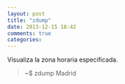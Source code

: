 ```yaml
---
layout: post
title: "zdump"
date: 2013-12-15 18:42
comments: true
categories: 
---
```

Visualiza la zona horaria especificada.

>~$ zdump Madrid

